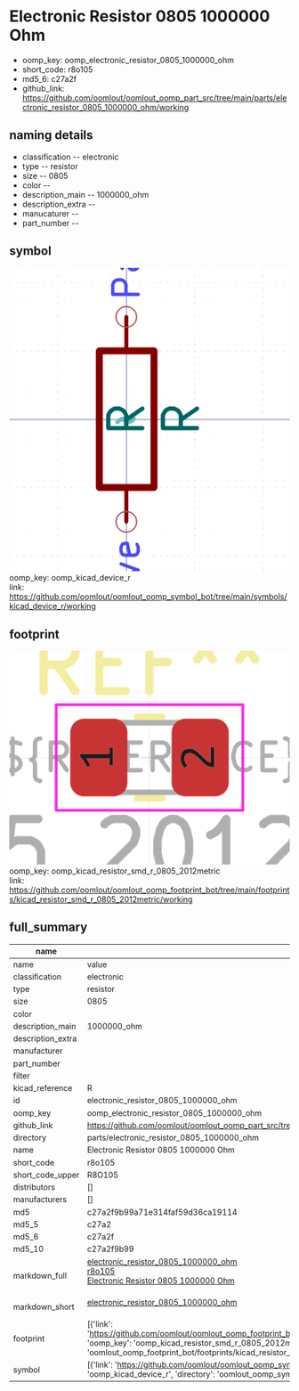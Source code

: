# Electronic Resistor 0805 1000000 Ohm

  
* oomp_key: oomp_electronic_resistor_0805_1000000_ohm 
* short_code: r8o105
* md5_6: c27a2f  
* github_link: https://github.com/oomlout/oomlout_oomp_part_src/tree/main/parts/electronic_resistor_0805_1000000_ohm/working  
## naming details
* classification -- electronic
* type -- resistor
* size -- 0805
* color -- 
* description_main -- 1000000_ohm
* description_extra -- 
* manucaturer -- 
* part_number -- 



## symbol

![](symbol/0/working/working_600.png)  
oomp_key: oomp_kicad_device_r  
link: https://github.com/oomlout/oomlout_oomp_symbol_bot/tree/main/symbols/kicad_device_r/working  

## footprint

![](footprint/0/working/working_600.png)  
oomp_key: oomp_kicad_resistor_smd_r_0805_2012metric  
link: https://github.com/oomlout/oomlout_oomp_footprint_bot/tree/main/footprints/kicad_resistor_smd_r_0805_2012metric/working  

## full_summary
| name | value | 
| --- | --- | 
| name | value | 
| classification | electronic | 
| type | resistor | 
| size | 0805 | 
| color |  | 
| description_main | 1000000_ohm | 
| description_extra |  | 
| manufacturer |  | 
| part_number |  | 
| filter |  | 
| kicad_reference | R | 
| id | electronic_resistor_0805_1000000_ohm | 
| oomp_key | oomp_electronic_resistor_0805_1000000_ohm | 
| github_link | https://github.com/oomlout/oomlout_oomp_part_src/tree/main/parts/electronic_resistor_0805_1000000_ohm/working | 
| directory | parts/electronic_resistor_0805_1000000_ohm | 
| name | Electronic Resistor 0805 1000000 Ohm | 
| short_code | r8o105 | 
| short_code_upper | R8O105 | 
| distributors | [] | 
| manufacturers | [] | 
| md5 | c27a2f9b99a71e314faf59d36ca19114 | 
| md5_5 | c27a2 | 
| md5_6 | c27a2f | 
| md5_10 | c27a2f9b99 | 
| markdown_full | [electronic_resistor_0805_1000000_ohm](https://github.com/oomlout/oomlout_oomp_part_src/tree/main/parts/electronic_resistor_0805_1000000_ohm/working)<br>[r8o105](https://github.com/oomlout/oomlout_oomp_part_src/tree/main/parts/electronic_resistor_0805_1000000_ohm/working)<br>[Electronic Resistor 0805 1000000 Ohm](https://github.com/oomlout/oomlout_oomp_part_src/tree/main/parts/electronic_resistor_0805_1000000_ohm/working)<br><br> | 
| markdown_short | [electronic_resistor_0805_1000000_ohm](https://github.com/oomlout/oomlout_oomp_part_src/tree/main/parts/electronic_resistor_0805_1000000_ohm/working)<br><br> | 
| footprint | [{'link': 'https://github.com/oomlout/oomlout_oomp_footprint_bot/tree/main/foootprntss/kicad_resistor_smd_r_0805_2012metric', 'oomp_key': 'oomp_kicad_resistor_smd_r_0805_2012metric', 'directory': 'oomlout_oomp_footprint_bot/footprints/kicad_resistor_smd_r_0805_2012metric//working/working.kicad_mod'}] | 
| symbol | [{'link': 'https://github.com/oomlout/oomlout_oomp_symbol_bot/tree/main/symbols/kicad_device_r', 'oomp_key': 'oomp_kicad_device_r', 'directory': 'oomlout_oomp_symbol_bot/symbols/kicad_device_r//working/working.kicad_sym'}] | 
